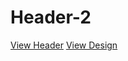 # Header-2
[View Header](https://arnyworld.github.io/header2/)
[View Design](https://www.figma.com/file/HgYSlKFQFAX5WGAi4L8Biz/Header2?node-id=0%3A1)


